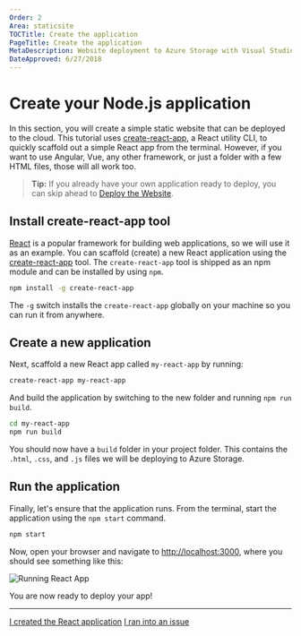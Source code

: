 ```yaml
---
Order: 2
Area: staticsite
TOCTitle: Create the application
PageTitle: Create the application
MetaDescription: Website deployment to Azure Storage with Visual Studio Code
DateApproved: 6/27/2018
---
```

# Create your Node.js application

In this section, you will create a simple static website that can be deployed to the cloud. This tutorial uses [create-react-app](https://github.com/facebook/create-react-app), a React utility CLI, to quickly scaffold out a simple React app from the terminal. However, if you want to use Angular, Vue, any other framework, or just a folder with a few HTML files, those will all work too.

> **Tip:** If you already have your own application ready to deploy, you can skip ahead to [Deploy the Website](/tutorials/static-website/choose-deployment.md).

## Install create-react-app tool

[React](https://reactjs.org/) is a popular framework for building web applications, so we will use it as an example. You can scaffold (create) a new React application using the [create-react-app](https://github.com/facebook/create-react-app) tool. The `create-react-app` tool is shipped as an npm module and can be installed by using `npm`.

```bash
npm install -g create-react-app
```

The `-g` switch installs the `create-react-app` globally on your machine so you can run it from anywhere.

## Create a new application

Next, scaffold a new React app called `my-react-app` by running:

```bash
create-react-app my-react-app
```

And build the application by switching to the new folder and running `npm run build`.

```bash
cd my-react-app
npm run build
```

You should now have a `build` folder in your project folder. This contains the `.html`, `.css`, and `.js` files we will be deploying to Azure Storage.

## Run the application

Finally, let's ensure that the application runs. From the terminal, start the application using the `npm start` command.

```bash
npm start
```

Now, open your browser and navigate to [http://localhost:3000](http://localhost:3000), where you should see something like this:

![Running React App](images/static-website/local-app.png)

You are now ready to deploy your app!

----

<a class="tutorial-next-btn" href="/tutorials/static-website/create-storage">I created the React application</a> <a class="tutorial-feedback-btn" onclick="reportIssue('node-deployment-staticwebsite', 'create-app')" href="javascript:void(0)">I ran into an issue</a>
